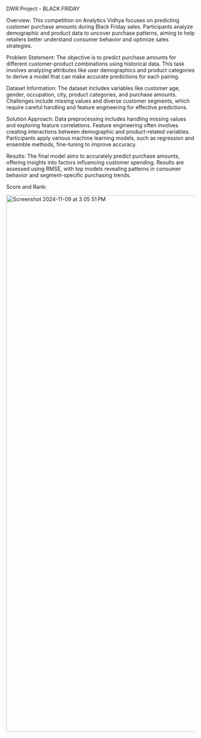 DWR Project - BLACK FRIDAY 

Overview: This competition on Analytics Vidhya focuses on predicting customer purchase amounts during Black Friday sales. Participants analyze demographic and product data to uncover purchase patterns, aiming to help retailers better understand consumer behavior and optimize sales strategies.

Problem Statement: The objective is to predict purchase amounts for different customer-product combinations using historical data. This task involves analyzing attributes like user demographics and product categories to derive a model that can make accurate predictions for each pairing.

Dataset Information: The dataset includes variables like customer age, gender, occupation, city, product categories, and purchase amounts. Challenges include missing values and diverse customer segments, which require careful handling and feature engineering for effective predictions.

Solution Approach: Data preprocessing includes handling missing values and exploring feature correlations. Feature engineering often involves creating interactions between demographic and product-related variables. Participants apply various machine learning models, such as regression and ensemble methods, fine-tuning to improve accuracy.

Results: The final model aims to accurately predict purchase amounts, offering insights into factors influencing customer spending. Results are assessed using RMSE, with top models revealing patterns in consumer behavior and segment-specific purchasing trends.

Score and Rank:

<img width="1431" alt="Screenshot 2024-11-09 at 3 05 51 PM" src="https://github.com/user-attachments/assets/36acbec9-9656-45e0-a154-11044d259648">
